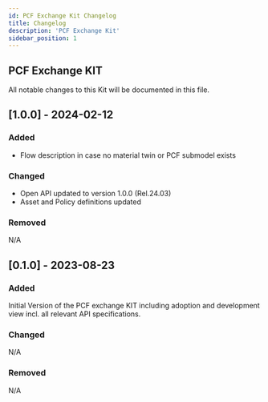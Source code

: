 ```yaml
---
id: PCF Exchange Kit Changelog
title: Changelog
description: 'PCF Exchange Kit'
sidebar_position: 1
---
```

## PCF Exchange KIT

All notable changes to this Kit will be documented in this file.

## [1.0.0] - 2024-02-12

### Added

* Flow description in case no material twin or PCF submodel exists

### Changed

* Open API updated to version 1.0.0 (Rel.24.03)
* Asset and Policy definitions updated

### Removed

N/A

## [0.1.0] - 2023-08-23

### Added

Initial Version of the PCF exchange KIT including adoption and development view incl. all relevant API specifications.

### Changed

N/A

### Removed

N/A
